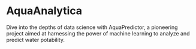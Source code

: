 # AquaAnalytica
Dive into the depths of data science with AquaPredictor, a pioneering project aimed at harnessing the power of machine learning to analyze and predict water potability.
